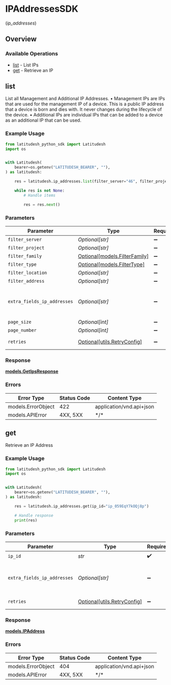 # IPAddressesSDK
(*ip_addresses*)

## Overview

### Available Operations

* [list](#list) - List IPs
* [get](#get) - Retrieve an IP

## list

List all Management and Additional IP Addresses.
 • Management IPs are IPs that are used for the management IP of a device.
   This is a public IP address that a device is born and dies with. It never changes during the lifecycle of the device.
 • Additional IPs are individual IPs that can be added to a device as an additional IP that can be used.


### Example Usage

```python
from latitudesh_python_sdk import Latitudesh
import os


with Latitudesh(
    bearer=os.getenv("LATITUDESH_BEARER", ""),
) as latitudesh:

    res = latitudesh.ip_addresses.list(filter_server="46", filter_project="59")

    while res is not None:
        # Handle items

        res = res.next()

```

### Parameters

| Parameter                                                                                                                                                               | Type                                                                                                                                                                    | Required                                                                                                                                                                | Description                                                                                                                                                             |
| ----------------------------------------------------------------------------------------------------------------------------------------------------------------------- | ----------------------------------------------------------------------------------------------------------------------------------------------------------------------- | ----------------------------------------------------------------------------------------------------------------------------------------------------------------------- | ----------------------------------------------------------------------------------------------------------------------------------------------------------------------- |
| `filter_server`                                                                                                                                                         | *Optional[str]*                                                                                                                                                         | :heavy_minus_sign:                                                                                                                                                      | The server ID to filter by                                                                                                                                              |
| `filter_project`                                                                                                                                                        | *Optional[str]*                                                                                                                                                         | :heavy_minus_sign:                                                                                                                                                      | The project ID or Slug to filter by                                                                                                                                     |
| `filter_family`                                                                                                                                                         | [Optional[models.FilterFamily]](../../models/filterfamily.md)                                                                                                           | :heavy_minus_sign:                                                                                                                                                      | The protocol family to filter by                                                                                                                                        |
| `filter_type`                                                                                                                                                           | [Optional[models.FilterType]](../../models/filtertype.md)                                                                                                               | :heavy_minus_sign:                                                                                                                                                      | The protocol type to filter by                                                                                                                                          |
| `filter_location`                                                                                                                                                       | *Optional[str]*                                                                                                                                                         | :heavy_minus_sign:                                                                                                                                                      | The site slug to filter by                                                                                                                                              |
| `filter_address`                                                                                                                                                        | *Optional[str]*                                                                                                                                                         | :heavy_minus_sign:                                                                                                                                                      | The address of IP to filter by starts_with                                                                                                                              |
| `extra_fields_ip_addresses`                                                                                                                                             | *Optional[str]*                                                                                                                                                         | :heavy_minus_sign:                                                                                                                                                      | The `region` and `server` are provided as extra attributes that is lazy loaded. To request it, just set `extra_fields[ip_addresses]=region,server` in the query string. |
| `page_size`                                                                                                                                                             | *Optional[int]*                                                                                                                                                         | :heavy_minus_sign:                                                                                                                                                      | Number of items to return per page                                                                                                                                      |
| `page_number`                                                                                                                                                           | *Optional[int]*                                                                                                                                                         | :heavy_minus_sign:                                                                                                                                                      | Page number to return (starts at 1)                                                                                                                                     |
| `retries`                                                                                                                                                               | [Optional[utils.RetryConfig]](../../models/utils/retryconfig.md)                                                                                                        | :heavy_minus_sign:                                                                                                                                                      | Configuration to override the default retry behavior of the client.                                                                                                     |

### Response

**[models.GetIpsResponse](../../models/getipsresponse.md)**

### Errors

| Error Type               | Status Code              | Content Type             |
| ------------------------ | ------------------------ | ------------------------ |
| models.ErrorObject       | 422                      | application/vnd.api+json |
| models.APIError          | 4XX, 5XX                 | \*/\*                    |

## get

Retrieve an IP Address

### Example Usage

```python
from latitudesh_python_sdk import Latitudesh
import os


with Latitudesh(
    bearer=os.getenv("LATITUDESH_BEARER", ""),
) as latitudesh:

    res = latitudesh.ip_addresses.get(ip_id="ip_059EqY7kOQj8p")

    # Handle response
    print(res)

```

### Parameters

| Parameter                                                                                                                                                               | Type                                                                                                                                                                    | Required                                                                                                                                                                | Description                                                                                                                                                             |
| ----------------------------------------------------------------------------------------------------------------------------------------------------------------------- | ----------------------------------------------------------------------------------------------------------------------------------------------------------------------- | ----------------------------------------------------------------------------------------------------------------------------------------------------------------------- | ----------------------------------------------------------------------------------------------------------------------------------------------------------------------- |
| `ip_id`                                                                                                                                                                 | *str*                                                                                                                                                                   | :heavy_check_mark:                                                                                                                                                      | The IP Address ID                                                                                                                                                       |
| `extra_fields_ip_addresses`                                                                                                                                             | *Optional[str]*                                                                                                                                                         | :heavy_minus_sign:                                                                                                                                                      | The `region` and `server` are provided as extra attributes that is lazy loaded. To request it, just set `extra_fields[ip_addresses]=region,server` in the query string. |
| `retries`                                                                                                                                                               | [Optional[utils.RetryConfig]](../../models/utils/retryconfig.md)                                                                                                        | :heavy_minus_sign:                                                                                                                                                      | Configuration to override the default retry behavior of the client.                                                                                                     |

### Response

**[models.IPAddress](../../models/ipaddress.md)**

### Errors

| Error Type               | Status Code              | Content Type             |
| ------------------------ | ------------------------ | ------------------------ |
| models.ErrorObject       | 404                      | application/vnd.api+json |
| models.APIError          | 4XX, 5XX                 | \*/\*                    |